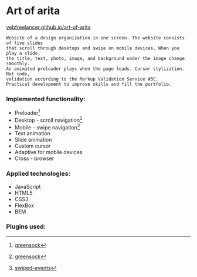 # Art of arita
[vebfreelancer.github.io/art-of-arita](https://vebfreelancer.github.io/art-of-arita/)
```
Website of a design organization in one screen. The website consists of five slides  
that scroll through desktops and swipe on mobile devices. When you play a slide,  
the title, text, photo, image, and background under the image change smoothly.  
An animated preloader plays when the page loads. Cursor stylization. Net code,  
validation according to the Markup Validation Service W3C.  
Practical development to improve skills and fill the portfolio.
```
### Implemented functionality:
- Preloader[^1]
- Desktop - scroll navigation[^1]
- Mobile - swipe navigation[^2]
- Text animation
- Slide animation
- Custom cursor
- Adaptive for mobile devices
- Cross - browser
### Applied technologies:
- JavaScript
- HTML5
- CSS3
- FlexBox
- BEM
### Plugins used:
[^1]:[greensock](https://greensock.com/)
[^2]: [swiped-events](https://github.com/john-doherty/swiped-events)
